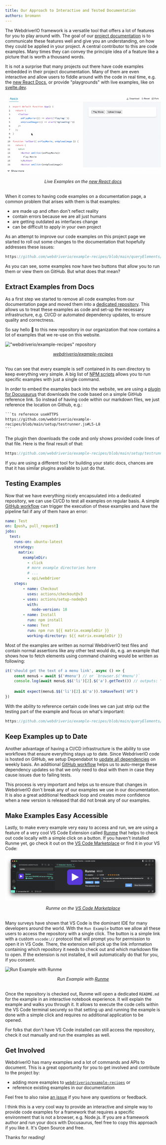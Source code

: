 ```yaml
---
title: Our Approach to Interactive and Tested Documentation
authors: bromann
---
```


The WebdriverIO framework is a versatile tool that offers a lot of features for you to play around with. The goal of our [project documentation](https://webdriver.io) is to communicate these features well and give you an understanding, on how they could be applied in your project. A central contributor to this are code examples. Many times they can convey the principle idea of a feature like a picture that is worth a thousand words.

<!-- truncate -->

It is not a surprise that many projects out there have code examples embedded in their project documentation. Many of them are even interactive and allow users to fiddle around with the code in real time, e.g. the [new React Docs](https://beta.reactjs.org/learn/adding-interactivity), or provide "playgrounds" with live examples, like on [svelte.dev](https://svelte.dev/examples/hello-world).

![Live Examples on the new React docs](assets/react-live.gif)
<center><em>Live Examples on the <a href="https://beta.reactjs.org/learn/adding-interactivity" target="_blank">new React docs</a></em></center>

<br />

When it comes to having code examples on a documentation page, a common problem that arises with them is that examples:

- are made up and often don't reflect reality
- contain errors because we are all just humans
- are getting outdated as interfaces change
- can be difficult to apply in your own project

As an attempt to improve our code examples on this project page we started to roll out some changes to the documentation that hopefully addresses these issues:

```ts reference useHTTPS
https://github.com/webdriverio/example-recipes/blob/main/queryElements/singleElements.js#L9-L10
```

As you can see, some examples now have two buttons that allow you to run them or view them on GitHub. But what does that mean?

## Extract Examples from Docs

As a first step we started to remove all code examples from our documentation page and moved them into a [dedicated repository](https://github.com/webdriverio/example-recipes). This allows us to treat these examples as code and set-up the necessary infrastructure, e.g. CI/CD or automated dependency updates, to ensure quality and correctness.

So say hello 👋 to this new repository in our organization that now contains a lot of examples that we re-use on this website.

!["webdriverio/example-recipes" repository](https://opengraph.githubassets.com/b9f11016590a96e4846d047aa81077a62d81c8d38ed769e4ff4ca6638f8e13e4/webdriverio/example-recipes)
<center><em><a href="https://github.com/webdriverio/example-recipes" target="_blank">webdriverio/example-recipes</a></em></center>

<br />

You can see that every example is self contained in its own directory to keep everything very simple. A big list of [NPM scripts](https://github.com/webdriverio/example-recipes/blob/a49fdf935b689aafc22219ea534e119796cb9f07/package.json#L24-L59) allows you to run specific examples with just a single command.

In order to embed the examples back into the website, we are using a [plugin for Docusaurus](https://github.com/christian-bromann/docusaurus-theme-github-codeblock) that downloads the code based on a simple GitHub reference link. So instead of having code within our markdown files, we just reference the location on Github, e.g.:

    ```ts reference useHTTPS
    https://github.com/webdriverio/example-recipes/blob/main/setup/testrunner.js#L5-L8
    ```

The plugin then downloads the code and only shows provided code lines of that file. Here is the final result of that:

```ts reference useHTTPS
https://github.com/webdriverio/example-recipes/blob/main/setup/testrunner.js#L5-L8
```

If you are using a different tool for building your static docs, chances are that it has similar plugins available to just do that.

## Testing Examples

Now that we have everything nicely encapsulated into a dedicated repository, we can use CI/CD to test all examples on regular basis. A simple [GitHub workflow](https://github.com/webdriverio/example-recipes/blob/main/.github/workflows/test.yml) can trigger the execution of these examples and have the pipeline fail if any of them have an error:

```yaml
name: Test
on: [push, pull_request]
jobs:
  test:
    runs-on: ubuntu-latest
    strategy:
      matrix:
        exampleDir:
          - click
          # more example directories here
          # ...
          - api/webdriver
    steps:
        - name: Checkout
          uses: actions/checkout@v3
        - uses: actions/setup-node@v3
          with:
            node-version: 18
        - name: Install
          run: npm install
        - name: Test
          run: npm run ${{ matrix.exampleDir }}
          working-directory: ${{ matrix.exampleDir }}
```

Most of the examples are written as normal WebdriverIO test files and contain normal assertions like any other test would do, e.g. an example that shows how to fetch elements using command chaining would be written as following:

```ts
it('should get the text of a menu link', async () => {
    const menu$ = await $('#menu') // or `browser.$('#menu')`
    console.log(await menu$.$$('li')[2].$('a').getText()) // outputs: "API"

    await expect(menu$.$$('li')[2].$('a')).toHaveText('API')
})
```

With the ability to reference certain code lines we can just strip out the testing part of the example and focus on what's important:

```ts reference useHTTPS
https://github.com/webdriverio/example-recipes/blob/main/queryElements/singleElements.js#L9-L10
```

## Keep Examples up to Date

Another advantage of having a CI/CD infrastructure is the ability to use workflows that ensure everything stays up to date. Since WebdriverIO code is hosted on GitHub, we setup Dependabot to [update all dependencies](https://github.com/webdriverio/example-recipes/blob/main/.github/dependabot.yml) on weekly basis. An additional [GitHub workflow](https://github.com/webdriverio/example-recipes/blob/main/.github/workflows/update.yml) helps us to auto-merge these dependency updates so that we only need to deal with them in case they cause issues due to failing tests.

This process is very important and helps us to ensure that changes in WebdriverIO don't break any of our examples we use in our documentation. It is also a great additional feedback loop and creates more confidence when a new version is released that did not break any of our examples.

## Make Examples Easy Accessible

Lastly, to make every example very easy to access and run, we are using a feature of a very cool VS Code Extension called [Runme](https://runme.dev/) that helps to check out code locally with a simple click on a button. If you haven't installed Runme yet, go check it out on the [VS Code Marketplace](https://marketplace.visualstudio.com/items?itemName=stateful.runme) or find it in your VS Code:

![Runme on the VS Code Marketplace](assets/runme-marketplace.png)
<center><em>Runme on the <a href="https://marketplace.visualstudio.com/items?itemName=stateful.runme" target="_blank">VS Code Marketplace</a></em></center>

<br />

Many surveys have shown that VS Code is the dominant IDE for many developers around the world. With the `Run Example` button we allow all these users to access the repository with a single click. The button is a simple link with a custom `vscode://` protocol that will prompt you for permission to open it in VS Code. There, the extension will pick up the link information containing which repository it needs to check out and which markdown file to open. If the extension is not installed, it will automatically do that for you, if you consent.

![Run Example with Runme](assets/wdio-demo-blog.gif)
<center><em>Run Example with <a href="https://runme.dev" target="_blank">Runme</a></em></center>

<br />

Once the repository is checked out, Runme will open a dedicated `README.md` for the example in an interactive notebook experience. It will explain the example and walks you through it. It allows to execute the code cells within the VS Code terminal securely so that setting up and running the example is done with a simple click and requires no additional application to be opened.

For folks that don't have VS Code installed can still access the repository, check it out manually and run the examples as well.

## Get Involved

WebdriverIO has many examples and a lot of commands and APIs to document. This is a great opportunity for you to get involved and contribute to the project by:

- adding more examples to [`webdriverio/example-recipes`](https://github.com/webdriverio/example-recipes) or
- reference existing examples in our documentation

Feel free to also raise [an issue](https://github.com/webdriverio/webdriverio/issues/new/choose) if you have any questions or feedback.

I think this is a very cool way to provide an interactive and simple way to provide code examples for a framework that requires a specific environment that is not a browser, e.g. Node.js. If you are a framework author and run your docs with Docusaurus, feel free to copy this approach if you like it. It's Open Source and free.

Thanks for reading!
